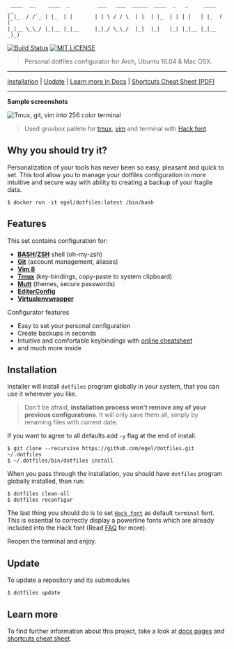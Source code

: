 ```
 ____  __    ____  _         ___   ___  _____  ____  _   _     ____  __
| |_  / /`_ | |_  | |       | | \ / / \  | |  | |_  | | | |   | |_  ( (`
|_|__ \_\_/ |_|__ |_|__     |_|_/ \_\_/  |_|  |_|   |_| |_|__ |_|__ _)_)
```

[![Build Status](https://travis-ci.org/egel/dotfiles.svg?branch=master)](https://travis-ci.org/egel/dotfiles)
[![MIT LICENSE](http://img.shields.io/badge/license-MIT-yellowgreen.svg?style=square)](https://github.com/egel/dotfiles/blob/master/LICENSE)

> Personal dotfiles configurator for Arch, Ubuntu 16.04 & Mac OSX.

---

[Installation](#installation) | [Update](#update) | [Learn more in Docs][dotfiles-docs] | [Shortcuts Cheat Sheet (PDF)][shortcuts-cheat-sheet]

---

**Sample screenshots**

<img src="https://github.com/egel/dotfiles/blob/master/docs/assets/dotfiles_screenshot.png" title="Tmux, git, vim into 256 color terminal" />

> Used gruvbox pallete for [tmux](https://github.com/egel/tmux-gruvbox), [vim](https://github.com/morhetz/gruvbox) and terminal with [Hack font][hack-font-webpage].

## Why you should try it?

Personalization of your tools has never been so easy, pleasant and quick to set.
This tool allow you to manage your dotfiles configuration in more intuitive and
secure way with ability to creating a backup of your fragile data.

```shell
$ docker run -it egel/dotfiles:latest /bin/bash
```

## Features

This set contains configuration for:

-   **[BASH][bash-webpage]/[ZSH][zsh-webpage]** shell (oh-my-zsh)
-   **[Git][git-webpage]** (account management, aliases)
-   **[Vim 8][vim-webpage]**
-   **[Tmux][tmux-webpage]** (key-bindings, copy-paste to system clipboard)
-   **[Mutt][mutt-webpage]** (themes, secure passwords)
-   **[EditorConfig][editorconfig-webpage]**
-   **[Virtualenvwrapper][virtulenvwrapper-webpage]**

Configurator features

-   Easy to set your personal configuration
-   Create backups in seconds
-   Intuitive and comfortable keybindings with [online cheatsheet][shortcuts-cheat-sheet]
-   and much more inside

## Installation

Installer will install `dotfiles` program globally in your system, that you can
use it wherever you like.

> Don't be afraid, **installation process won't remove any of your previous
> configurations**. It will only save them all, simply by renaming files with
> current date.

If you want to agree to all defaults add `-y` flag at the end of install.

```shell
$ git clone --recursive https://github.com/egel/dotfiles.git ~/.dotfiles
$ ~/.dotfiles/bin/dotfiles install
```

When you pass through the installation, you should have `dotfiles` program
globally installed, then run:

```shell
$ dotfiles clean-all
$ dotfiles reconfigur
```

The last thing you should do is to set [`Hack font`][hack-font-webpage] as
default `terminal` font. This is essential to correctly display
a powerline fonts which are already included into the Hack font (Read
[FAQ][docs-faq] for more).

Reopen the terminal and enjoy.

## Update

To update a repository and its submodules

```shell
$ dotfiles update
```

## Learn more

To find further information about this project, take a look at [docs
pages][dotfiles-docs] and [shortcuts cheat sheet][shortcuts-cheat-sheet].

[dotfiles-docs]: https://github.com/egel/dotfiles/blob/master/docs/index.md
[docs-faq]: https://github.com/egel/dotfiles/tree/master/docs/faq
[shortcuts-cheat-sheet]: http://bit.ly/1wqcChS
[hack-font-webpage]: http://sourcefoundry.org/hack/
[mutt-webpage]: http://www.mutt.org/
[tmux-webpage]: https://tmux.github.io/
[vim-webpage]: http://www.vim.org/
[git-webpage]: https://git-scm.com/
[zsh-webpage]: http://www.zsh.org/
[bash-webpage]: https://www.gnu.org/software/bash/
[editorconfig-webpage]: http://editorconfig.org/
[virtulenvwrapper-webpage]: https://virtualenvwrapper.readthedocs.io/en/latest/

